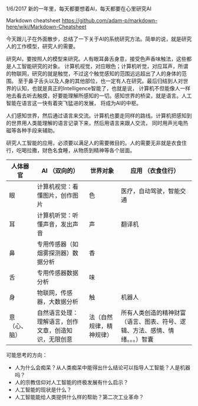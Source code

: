 1/6/2017 新的一年里，每天都要想着AI，每天都要在心里研究AI

Markdown cheatsheet
https://github.com/adam-p/markdown-here/wiki/Markdown-Cheatsheet

今天跟儿子在外面散步，总结了一下关于AI的系统研究方法。简单的说，就是研究人的工作模型，研究人的需要。

研究AI，要按照人的模型来研究。人有眼耳鼻舌身意，接受色声香味触法，这些都是人工智能研究的对象。
计算机视觉，对应眼色；计算机听觉，对应耳声，所谓的物联网，研究的就是触觉，不过这个触觉感知的范围远远超出了人的身体的范围。
至于鼻子舌头以及人身的其他部位，也一定有人在研究。最后归结到人对世界的认知，也就是真正的Intelligence智能了，也就是说，
计算机不但能像人一样地去看去听去触摸，好要能理解所感知的一切。感知世界的桥梁，就是语言。人工智能在语言这一快有着突飞猛进的发展，
将成为AI的中枢。

人们感知世界，然后通过语言来交流。计算机也要走同样的路线。计算机把感知到的世界用人类能理解的语言记录下来，然后用语言来跟人交流，
同时用声光电热磁等各种手段来辅助。

研究人工智能的应用，必须要以满足人的需要微目的。人的需要无非就是衣食住行，吃喝拉撒，财色名食睡，从物质到精神等各个层面。


|人体器官  |AI （双向的） |世界对象   | 应用 （衣食住行）|
|----|---|---|---|
|眼 |计算机视觉：看懂图片，创作图片 |色 |医疗，自动驾驶，智能交通 |
|耳 |计算机听觉：听懂声音，发出声音|声 |翻译机|
|鼻 |专用传感器（如烟雾探测器）数据分析|香
|舌 |专用传感器数据分析 |味
|身 |物联网，传感器，大数据分析 |触 |机器人
|意（心、脑）|自然语言处理：理解语言，创作文章，创造知识，无限创意|法（自然规律，精神规律）|所有人类创造的精神财富（语言、图表、符号、逻辑、方法、感情、情绪。。。）智囊 |



可能思考的方向：
* 人为什么会痴呆？从人类痴呆中能得出什么结论可以指导人工智能？人是机器吗？
* 人的宗教信仰对人工智能的终极发展有什么启示？
* 人工智能的现状是什么？
* 人工智能能给人类提供什么样的帮助？第二次工业革命？
